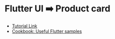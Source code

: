 # Flutter UI ➡️ Product card

- [Tutorial Link](https://docs.flutter.dev/get-started/codelab)
- [Cookbook: Useful Flutter samples](https://docs.flutter.dev/cookbook)
